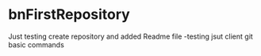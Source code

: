 # bnFirstRepository
Just testing create repository and added Readme file
-testing jsut client git basic commands 
